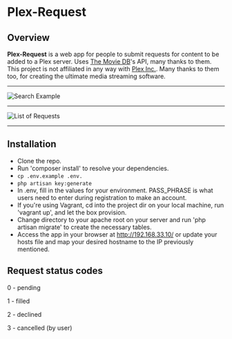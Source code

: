 # Plex-Request

## Overview

**Plex-Request** is a web app for people to submit requests for content to be added to a Plex server. Uses [The Movie DB](https://www.themoviedb.org/)'s API, many thanks to them. This project is not affiliated in any way with [Plex Inc.](https://www.plex.tv/). Many thanks to them too, for creating the ultimate media streaming software.

-----

![Search Example](https://i.imgur.com/ewVSZgf.png)

-----

![List of Requests](https://i.imgur.com/wIZQNEF.png)

-----

## Installation 

- Clone the repo.
- Run 'composer install' to resolve your dependencies.
- ```cp .env.example .env.```
- ```php artisan key:generate```
- In .env, fill in the values for your environment. PASS_PHRASE is what users need to enter during registration to make an account. 
- If you're using Vagrant, cd into the project dir on your local machine, run 'vagrant up', and let the box provision. 
- Change directory to your apache root on your server and run 'php artisan migrate' to create the necessary tables.
- Access the app in your browser at http://192.168.33.10/ or update your hosts file and map your desired hostname to the IP previously mentioned. 

## Request status codes

0 - pending

1 - filled 

2 - declined

3 - cancelled (by user)